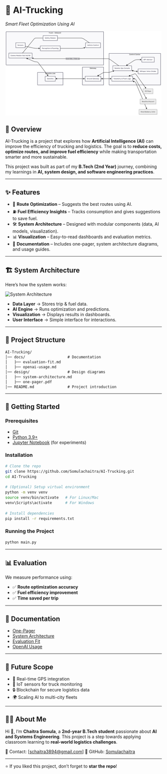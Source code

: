 

# 🚚 AI-Trucking

*Smart Fleet Optimization Using AI*

![Banner](design/system-diagram.png)

## 📌 Overview

AI-Trucking is a project that explores how **Artificial Intelligence (AI)** can improve the efficiency of trucking and logistics.
The goal is to **reduce costs, optimize routes, and improve fuel efficiency** while making transportation smarter and more sustainable.

This project was built as part of my **B.Tech (2nd Year)** journey, combining my learnings in **AI, system design, and software engineering practices**.

---

## ✨ Features

* 📍 **Route Optimization** – Suggests the best routes using AI.
* ⛽ **Fuel Efficiency Insights** – Tracks consumption and gives suggestions to save fuel.
* 🛠️ **System Architecture** – Designed with modular components (data, AI models, visualization).
* 📊 **Visualization** – Easy-to-read dashboards and evaluation metrics.
* 📄 **Documentation** – Includes one-pager, system architecture diagrams, and usage guides.

---

## 🏗️ System Architecture

Here’s how the system works:

![System Architecture](design/system-architecture.png)

* **Data Layer** → Stores trip & fuel data.
* **AI Engine** → Runs optimization and predictions.
* **Visualization** → Displays results in dashboards.
* **User Interface** → Simple interface for interactions.

---

## 📂 Project Structure

```
AI-Trucking/
│── docs/                   # Documentation
│   ├── evaluation-fit.md
│   ├── openai-usage.md
│── design/                 # Design diagrams
│   ├── system-architecture.md
│   ├── one-pager.pdf
│── README.md               # Project introduction
```

---

## 🚀 Getting Started

### Prerequisites

* [Git](https://git-scm.com/)
* [Python 3.9+](https://www.python.org/)
* [Jupyter Notebook](https://jupyter.org/) (for experiments)

### Installation

```bash
# Clone the repo
git clone https://github.com/Somulachaitra/AI-Trucking.git
cd AI-Trucking

# (Optional) Setup virtual environment
python -m venv venv
source venv/bin/activate   # For Linux/Mac
venv\Scripts\activate      # For Windows

# Install dependencies
pip install -r requirements.txt
```

### Running the Project

```bash
python main.py
```

---

## 📊 Evaluation

We measure performance using:

* ✅ **Route optimization accuracy**
* ✅ **Fuel efficiency improvement**
* ✅ **Time saved per trip**

---

## 📘 Documentation

* [One-Pager](design/one-pager.pdf)
* [System Architecture](design/system-architecture.md)
* [Evaluation Fit](docs/evaluation-fit.md)
* [OpenAI Usage](docs/openai-usage.md)

---

## 🌱 Future Scope

* 🚀 Real-time GPS integration
* 📡 IoT sensors for truck monitoring
* 🔒 Blockchain for secure logistics data
* 🌍 Scaling AI to multi-city fleets

---

## 🙋‍♂️ About Me

Hi 👋, I’m **Chaitra Somula**, a **2nd-year B.Tech student** passionate about **AI and Systems Engineering**.
This project is a step towards applying classroom learning to **real-world logistics challenges**.

📧 Contact: \[[schaitra3894@gmail.com](mailto:schaitra3894@gmail.com)]
🔗 GitHub: [Somulachaitra](https://github.com/Somulachaitra)

---

⭐ If you liked this project, don’t forget to **star the repo**!

